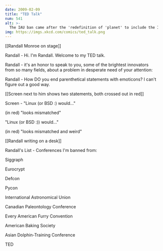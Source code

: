 ```yaml
---
date: 2009-02-09
title: "TED Talk"
num: 541
alt: >-
  The IAU ban came after the 'redefinition of 'planet' to include the IAU president's mom' incident.
img: https://imgs.xkcd.com/comics/ted_talk.png
---
```

[[Randall Monroe on stage]]

Randall - Hi. I'm Randall. Welcome to my TED talk.

Randall - it's an honor to speak to you, some of the brightest innovators from so many fields, about a problem in desperate need of your attention:

Randall - How DO you end parenthetical statements with emoticons? I can't figure out a good way.

[[Screen next to him shows two statements, both crossed out in red]]

Screen - "Linux (or BSD :) would..."

 (in red) "looks mismatched"

"Linux (or BSD :)) would..."

 (in red) "looks mismatched and weird"

[[Randall writing on a desk]]

Randall's List - Conferences I'm banned from:

Siggraph 

 Eurocrypt 

 Defcon 

 Pycon 

 International Astronomical Union

 Canadian Paleontology Conference 

 Every American Furry Convention 

 American Baking Society 

 Asian Dolphin-Training Conference 

 TED

